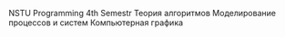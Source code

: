 NSTU Programming 4th Semestr
Теория алгоритмов
Моделирование процессов и систем
Компьютерная графика

